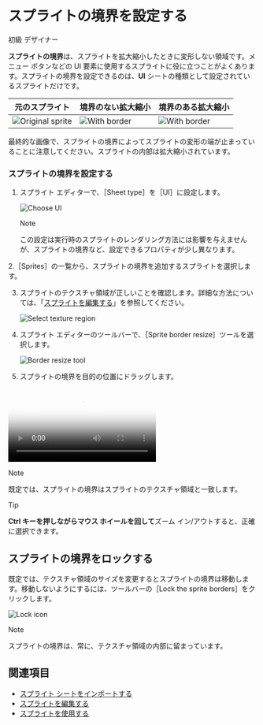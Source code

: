# スプライトの境界を設定する

<span class="label label-doc-level">初級</span>
<span class="label label-doc-audience">デザイナー</span>

**スプライトの境界**は、スプライトを拡大縮小したときに変形しない領域です。メニュー ボタンなどの UI 要素に使用するスプライトに役に立つことがよくあります。スプライトの境界を設定できるのは、**UI** シートの種類として設定されているスプライトだけです。

| 元のスプライト | 境界のない拡大縮小  | 境界のある拡大縮小  |
|----------|---|---|
|   ![Original sprite](media/original-sprite.png)       |![With border](media/sprite-stretched-no-border.png)   | ![With border](media/sprite-stretched-with-border.png)  |

最終的な画像で、スプライトの境界によってスプライトの変形の端が止まっていることに注意してください。スプライトの内部は拡大縮小されています。

### スプライトの境界を設定する

1. スプライト エディターで、［Sheet type］を［UI］に設定します。

    ![Choose UI](media/select-type-UI.png)

    >[!NOTE]
    >この設定は実行時のスプライトのレンダリング方法には影響を与えませんが、スプライトの境界など、設定できるプロパティが少し異なります。

2.［Sprites］の一覧から、スプライトの境界を追加するスプライトを選択します。

3. スプライトのテクスチャ領域が正しいことを確認します。詳細な方法については、「[スプライトを編集する](edit-sprites.md)」を参照してください。

    ![Select texture region](media/select-starbox.png)

4. スプライト エディターのツールバーで、［Sprite border resize］ツールを選択します。

    ![Border resize tool](media/border-resize-tool-icon.png)

5. スプライトの境界を目的の位置にドラッグします。

<p>
    <video autoplay loop class="responsive-video" poster="media\adjust-sprite-border.png">
       <source src="media\adjust-sprite-border.mp4" type="video/mp4">
    </video>
</p>

>[!NOTE]
>既定では、スプライトの境界はスプライトのテクスチャ領域と一致します。

>[!TIP]
>**Ctrl キーを押しながらマウス ホイールを回して**ズーム イン/アウトすると、正確に選択できます。

## スプライトの境界をロックする

既定では、テクスチャ領域のサイズを変更するとスプライトの境界は移動します。移動しないようにするには、ツールバーの［Lock the sprite borders］をクリックします。

![Lock icon](media/lock-icon.png)

>[!NOTE]
>スプライトの境界は、常に、テクスチャ領域の内部に留まっています。

## 関連項目

* [スプライト シートをインポートする](import-sprite-sheets.md)
* [スプライトを編集する](edit-sprites.md)
* [スプライトを使用する](use-sprites.md)
